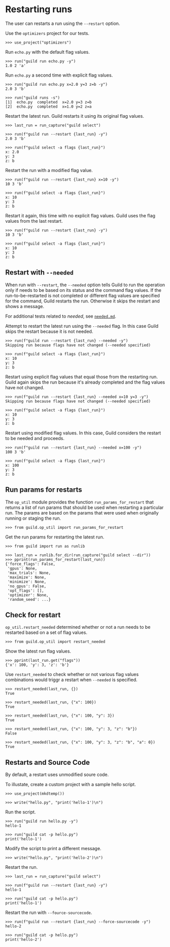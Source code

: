 # Restarting runs

The user can restarts a run using the `--restart` option.

Use the `optimizers` project for our tests.

    >>> use_project("optimizers")

Run `echo.py` with the default flag values.

    >>> run("guild run echo.py -y")
    1.0 2 'a'

Run `echo.py` a second time with explicit flag values.

    >>> run("guild run echo.py x=2.0 y=3 z=b -y")
    2.0 3 'b'

    >>> run("guild runs -s")
    [1]  echo.py  completed  x=2.0 y=3 z=b
    [2]  echo.py  completed  x=1.0 y=2 z=a

Restart the latest run. Guild restarts it using its original flag
values.

    >>> last_run = run_capture("guild select")

    >>> run(f"guild run --restart {last_run} -y")
    2.0 3 'b'

    >>> run(f"guild select -a flags {last_run}")
    x: 2.0
    y: 3
    z: b

Restart the run with a modified flag value.

    >>> run(f"guild run --restart {last_run} x=10 -y")
    10 3 'b'

    >>> run(f"guild select -a flags {last_run}")
    x: 10
    y: 3
    z: b

Restart it again, this time with no explicit flag values. Guild uses
the flag values from the last restart.

    >>> run(f"guild run --restart {last_run} -y")
    10 3 'b'

    >>> run(f"guild select -a flags {last_run}")
    x: 10
    y: 3
    z: b

## Restart with `--needed`

When run with `--restart`, the `--needed` option tells Guild to run
the operation only if needs to be based on its status and the command
flag values. If the run-to-be-restarted is not completed or different
flag values are specified for the command, Guild restarts the
run. Otherwise it skips the restart and shows a message.

For additional tests related to *needed*, see
[`needed.md`](needed.md).

Attempt to restart the latest run using the `--needed` flag. In this
case Guild skips the restart because it is not needed.

    >>> run(f"guild run --restart {last_run} --needed -y")
    Skipping run because flags have not changed (--needed specified)

    >>> run(f"guild select -a flags {last_run}")
    x: 10
    y: 3
    z: b

Restart using explicit flag values that equal those from the
restarting run. Guild again skips the run because it's already
completed and the flag values have not changed.

    >>> run(f"guild run --restart {last_run} --needed x=10 y=3 -y")
    Skipping run because flags have not changed (--needed specified)

    >>> run(f"guild select -a flags {last_run}")
    x: 10
    y: 3
    z: b

Restart using modified flag values. In this case, Guild considers the
restart to be needed and proceeds.

    >>> run(f"guild run --restart {last_run} --needed x=100 -y")
    100 3 'b'

    >>> run(f"guild select -a flags {last_run}")
    x: 100
    y: 3
    z: b

## Run params for restarts

The `op_util` module provides the function `run_params_for_restart`
that returns a list of run params that should be used when restarting
a particular run. The params are based on the params that were used
when originally running or staging the run.

    >>> from guild.op_util import run_params_for_restart

Get the run params for restarting the latest run.

    >>> from guild import run as runlib

    >>> last_run = runlib.for_dir(run_capture("guild select --dir"))
    >>> pprint(run_params_for_restart(last_run))
    {'force_flags': False,
     'gpus': None,
     'max_trials': None,
     'maximize': None,
     'minimize': None,
     'no_gpus': False,
     'opt_flags': [],
     'optimizer': None,
     'random_seed': ...}

## Check for restart

`op_util.restart_needed` determined whether or not a run needs to be
restarted based on a set of flag values.

    >>> from guild.op_util import restart_needed

Show the latest run flag values.

    >>> pprint(last_run.get("flags"))
    {'x': 100, 'y': 3, 'z': 'b'}

Use `restart_needed` to check whether or not various flag values
combinations would triggr a restart when `--needed` is specified.

    >>> restart_needed(last_run, {})
    True

    >>> restart_needed(last_run, {"x": 100})
    True

    >>> restart_needed(last_run, {"x": 100, "y": 3})
    True

    >>> restart_needed(last_run, {"x": 100, "y": 3, "z": "b"})
    False

    >>> restart_needed(last_run, {"x": 100, "y": 3, "z": "b", "a": 0})
    True

## Restarts and Source Code

By default, a restart uses unmodified soure code.

To illustate, create a custom project with a sample hello script.

    >>> use_project(mkdtemp())

    >>> write("hello.py", "print('hello-1')\n")

Run the script.

    >>> run("guild run hello.py -y")
    hello-1

    >>> run("guild cat -p hello.py")
    print('hello-1')

Modify the script to print a different message.

    >>> write("hello.py", "print('hello-2')\n")

Restart the run.

    >>> last_run = run_capture("guild select")

    >>> run(f"guild run --restart {last_run} -y")
    hello-1

    >>> run("guild cat -p hello.py")
    print('hello-1')

Restart the run with `--fource-sourcecode`.

    >>> run(f"guild run --restart {last_run} --force-sourcecode -y")
    hello-2

    >>> run("guild cat -p hello.py")
    print('hello-2')

